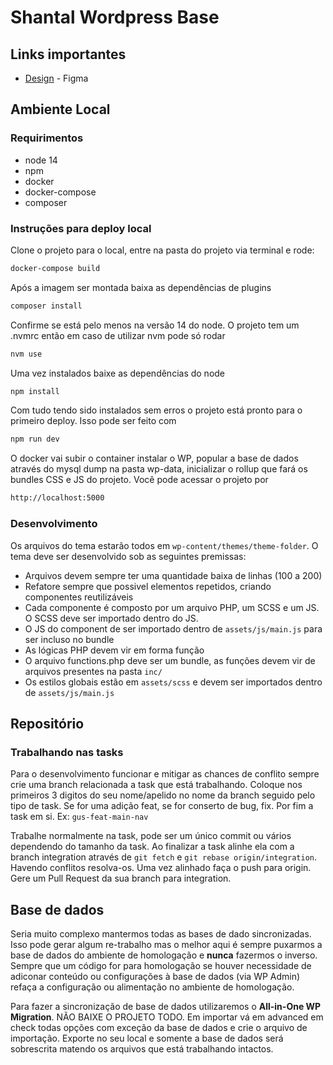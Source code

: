 # Shantal Wordpress Base
## Links importantes
- [Design](https://www.figma.com/file/71Zdu8QZw6iyWz6cpBdTOZ/Biblioteca-de-componentes?node-id=0%3A1) - Figma

## Ambiente Local
### Requirimentos
- node 14
- npm
- docker
- docker-compose
- composer

### Instruções para deploy local
Clone o projeto para o local, entre na pasta do projeto via terminal e rode:
```sh
docker-compose build
```
Após a imagem ser montada baixa as dependências de plugins
```sh
composer install
```
Confirme se está pelo menos na versão 14 do node. O projeto tem um .nvmrc então em caso de utilizar nvm pode só rodar
```sh
nvm use
```
Uma vez instalados baixe as dependências do node
```sh
npm install
```
Com tudo tendo sido instalados sem erros o projeto está pronto para o primeiro deploy. Isso pode ser feito com
```sh
npm run dev
```
O docker vai subir o container instalar o WP, popular a base de dados através do mysql dump na pasta wp-data, inicializar o rollup que fará os bundles CSS e JS do projeto. Você pode acessar o projeto por
```sh
http://localhost:5000
```

### Desenvolvimento
Os arquivos do tema estarão todos em `wp-content/themes/theme-folder`. O tema deve ser desenvolvido sob as seguintes premissas:

- Arquivos devem sempre ter uma quantidade baixa de linhas (100 a 200)
- Refatore sempre que possivel elementos repetidos, criando componentes reutilizáveis
- Cada componente é composto por um arquivo PHP, um SCSS e um JS. O SCSS deve ser importado dentro do JS.
- O JS do component de ser importado dentro de `assets/js/main.js` para ser incluso no bundle
- As lógicas PHP devem vir em forma função
- O arquivo functions.php deve ser um bundle, as funções devem vir de arquivos presentes na pasta `inc/`
- Os estilos globais estão em `assets/scss` e devem ser importados dentro de `assets/js/main.js`

## Repositório
### Trabalhando nas tasks
Para o desenvolvimento funcionar e mitigar as chances de conflito sempre crie uma branch relacionada a task que está trabalhando. Coloque nos primeiros 3 digitos do seu nome/apelido no nome da branch seguido pelo tipo de task. Se for uma adição feat, se for conserto de bug, fix. Por fim a task em si. Ex: `gus-feat-main-nav`

Trabalhe normalmente na task, pode ser um único commit ou vários dependendo do tamanho da task. Ao finalizar a task alinhe ela com a branch integration através de `git fetch` e `git rebase origin/integration`. Havendo conflitos resolva-os. Uma vez alinhado faça o push para origin. Gere um Pull Request da sua branch para integration.

## Base de dados
Seria muito complexo mantermos todas as bases de dado sincronizadas. Isso pode gerar algum re-trabalho mas o melhor aqui é sempre puxarmos a base de dados do ambiente de homologação e **nunca** fazermos o inverso. Sempre que um código for para homologação se houver necessidade de adiconar conteúdo ou configurações à base de dados (via WP Admin) refaça a configuração ou alimentação no ambiente de homologação.

Para fazer a sincronização de base de dados utilizaremos o **All-in-One WP Migration**. NÃO BAIXE O PROJETO TODO. Em importar vá em advanced em check todas opções com exceção da base de dados e crie o arquivo de importação. Exporte no seu local e somente a base de dados será sobrescrita matendo os arquivos que está trabalhando intactos.